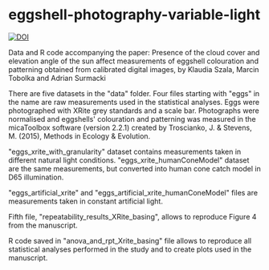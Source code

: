 # eggshell-photography-variable-light

[![DOI](https://zenodo.org/badge/590905314.svg)](https://zenodo.org/badge/latestdoi/590905314)

Data and R code accompanying the paper: Presence of the cloud cover and elevation angle of the sun affect measurements of eggshell colouration and patterning obtained from calibrated digital images, by Klaudia Szala, Marcin Tobolka and Adrian Surmacki

There are five datasets in the "data" folder. Four files starting with "eggs" in the name are raw measurements used in the statistical analyses. Eggs were photographed with XRite grey standards and a scale bar. Photographs were normalised and eggshells' colouration and patterning was measured in the micaToolbox software (version 2.2.1) created by Troscianko, J. & Stevens, M. (2015), Methods in Ecology & Evolution.

"eggs_xrite_with_granularity" dataset contains measurements taken in different natural light conditions.
"eggs_xrite_humanConeModel" dataset are the same measurements, but converted into human cone catch model in D65 illumination.

"eggs_artificial_xrite" and "eggs_artificial_xrite_humanConeModel" files are measurements taken in constant artificial light.

Fifth file, "repeatability_results_XRite_basing", allows to reproduce Figure 4 from the manuscript.

R code saved in "anova_and_rpt_Xrite_basing" file allows to reproduce all statistical analyses performed in the study and to create plots used in the manuscript.

